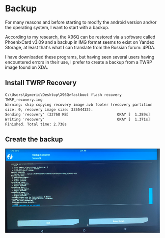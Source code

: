 # Backup
For many reasons and before starting to modify the android version and/or the operating system, I want to start with a backup.

According to my research, the X96Q can be restored via a software called PhoenixCard v3.09 and a backup in IMG format seems to exist on Yandex Storage, at least that's what I can translate from the Russian forum: 4PDA.  

I have downloaded these programs, but having seen several users having encountered errors in their use, I prefer to create a backup from a TWRP image found on XDA.  


## Install TWRP Recovery
    C:\Users\Aymeric\Desktop\X96Q>fastboot flash recovery TWRP_recovery.img
    Warning: skip copying recovery image avb footer (recovery partition size: 0, recovery image size: 33554432).
    Sending 'recovery' (32768 KB)                      OKAY [  1.289s]
    Writing 'recovery'                                 OKAY [  1.371s]
    Finished. Total time: 2.738s

## Create the backup
![TWRP](twrp.png?raw=true "TWRP")